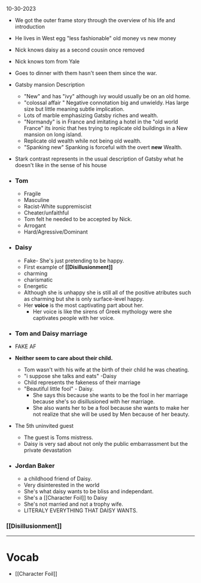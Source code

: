 10-30-2023

- We got the outer frame story through the overview of his life and introduction
- He lives in West egg "less fashionable" old money vs new money
- Nick knows daisy as a second cousin once removed 
- Nick knows tom from Yale
- Goes to dinner with them hasn't seen them since the war.
- Gatsby mansion Description 
	- "New" and has "ivy" although ivy would usually be on an old home.
	- "colossal affair " Negative connotation big and unwieldy. Has large size but little meaning subtle implication.
	- Lots of marble emphasizing Gatsby riches and wealth. 
	- "Normandy" is in France and imitating a hotel in the "old world France" its ironic that hes trying to replicate old buildings in a New mansion on long island. 
	- Replicate old wealth while not being old wealth.
	- "Spanking new" Spanking is forceful with the overt **new** Wealth. 
- Stark contrast represents in the usual description of Gatsby what he doesn't like in the sense of his house 
- ### Tom 
	- Fragile 
	- Masculine
	- Racist-White suppremiscist 
	- Cheater/unfaithful
	- Tom felt he needed to be accepted by Nick. 
	- Arrogant 
	- Hard/Agressive/Dominant
- ### Daisy
	- Fake- She's just pretending to be happy.
	- First example of **[[Disillusionment]]** 
	- charming 
	- charismatic 
	- Energetic 
	- Although she is unhappy she is still all of the positive atributes such as charming but she is only surface-level happy.
	- Her **voice** is the most captivating part about her. 
		- Her voice is like the sirens of Greek mythology were she captivates people with her voice. 
- ### Tom and Daisy marriage 
- FAKE AF 
- **Neither seem to care about their child.**
	- Tom wasn't with his wife at the birth of their child he was cheating.
	- "i suppose she talks and eats" -Daisy
	- Child represents the fakeness of their marriage 
	- "Beautiful little fool" - Daisy. 
		- She says this because she wants to be the fool in her marriage because she's so disillusioned with her marriage. 
		- She also wants her to be a fool because she wants to make her not realize that she will be used by Men because of her beauty.
- The 5th uninvited guest
	- The guest is Toms mistress.
	- Daisy is very sad about not only the public embarrassment but the private devastation 


- ### Jordan Baker 
	- a childhood friend of Daisy. 
	- Very disinterested in the world 
	- She's what daisy wants to be bliss and independant.
	- She's a [[Character Foil]] to Daisy
	- She's not married and not a trophy wife. 
	- LITERALY EVERYTHING THAT DAISY WANTS.
### [[Disillusionment]] 


---
# Vocab 
- [[Character Foil]]
